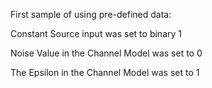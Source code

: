 First sample of using pre-defined data: 

Constant Source input was set to binary 1

Noise Value in the Channel Model was set to 0

The Epsilon in the Channel Model was set to 1



